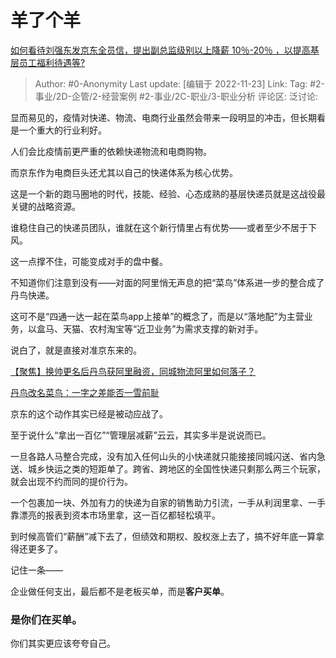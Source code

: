 # 羊了个羊
[如何看待刘强东发京东全员信，提出副总监级别以上降薪 10％-20％ ，以提高基层员工福利待遇等?](https://www.zhihu.com/question/568157415/answer/2770337012)

> Author: #0-Anonymity
> Last update: [编辑于 2022-11-23]
> Link:
> Tag: #2-事业/2D-企管/2-经营案例 #2-事业/2C-职业/3-职业分析
> 评论区:
> 泛讨论:

显而易见的，疫情对快递、物流、电商行业虽然会带来一段明显的冲击，但长期看是一个重大的行业利好。

人们会比疫情前更严重的依赖快递物流和电商购物。

而京东作为电商巨头还尤其以自己的快递体系为核心优势。

这是一个新的跑马圈地的时代，技能、经验、心态成熟的基层快递员就是这战役最关键的战略资源。

谁稳住自己的快递员团队，谁就在这个新行情里占有优势——或者至少不居于下风。

这一点撑不住，可能变成对手的盘中餐。

不知道你们注意到没有——对面的阿里悄无声息的把“菜鸟”体系进一步的整合成了丹鸟快递。

这可不是“四通一达一起在菜鸟app上接单”的概念了，而是以“落地配”为主营业务，以盒马、天猫、农村淘宝等“近卫业务”为需求支撑的新对手。

说白了，就是直接对准京东来的。

[【聚焦】换帅更名后丹鸟获阿里融资，同城物流阿里如何落子？](https://view.inews.qq.com/k/20211010A03MWG00?web_channel=wap&openApp=false&f=newdc)

[丹鸟改名菜鸟：一字之差能否一雪前耻](https://column.iresearch.cn/b/202208/942539.shtml)

京东的这个动作其实已经是被动应战了。

至于说什么“拿出一百亿”“管理层减薪”云云，其实多半是说说而已。

一旦各路人马整合完成，没有加入任何山头的小快递就只能接接同城闪送、省内急送、城乡快运之类的短距单了。跨省、跨地区的全国性快递只剩那么两三个玩家，就会出现不约而同的提价行为。

一个包裹加一块、外加有力的快递为自家的销售助力引流，一手从利润里拿、一手靠漂亮的报表到资本市场里拿，这一百亿都轻松填平。

到时候高管们“薪酬”减下去了，但绩效和期权、股权涨上去了，搞不好年底一算拿得还更多了。

记住一条——

企业做任何支出，最后都不是老板买单，而是**客户买单**。

### **是你们在买单。**

你们其实更应该夸夸自己。
